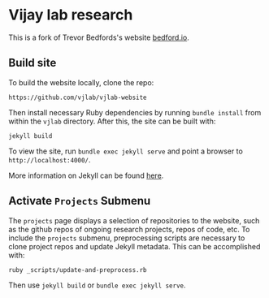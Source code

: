 # Vijay lab research
This is a fork of Trevor Bedfords's website [bedford.io](http://bedford.io).

## Build site

To build the website locally, clone the repo:

```
https://github.com/vjlab/vjlab-website
```

Then install necessary Ruby dependencies by running `bundle install` from within the `vjlab` directory.  After this, the site can be built with:

```
jekyll build
```

To view the site, run `bundle exec jekyll serve` and point a browser to `http://localhost:4000/`.  

More information on Jekyll can be found [here](http://jekyllrb.com/).

## Activate `Projects` Submenu
The `projects` page displays a selection of repositories to the website, such as the github repos of ongoing research projects, repos of code, etc. To include the `projects` submenu, preprocessing scripts are necessary to clone project repos and update Jekyll metadata. This can be accomplished with:

```
ruby _scripts/update-and-preprocess.rb
```

Then use `jekyll build` or `bundle exec jekyll serve`.
